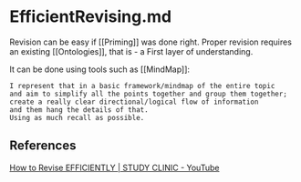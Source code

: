 # EfficientRevising.md

Revision can be easy if [[Priming]] was done right.
Proper revision requires an existing [[Ontologies]], that is - a First layer of understanding.

It can be done using tools such as [[MindMap]]:

```quote
I represent that in a basic framework/mindmap of the entire topic
and aim to simplify all the points together and group them together;
create a really clear directional/logical flow of information
and them hang the details of that.
Using as much recall as possible.
```

## References

[How to Revise EFFICIENTLY | STUDY CLINIC - YouTube](https://www.youtube.com/watch?v=qZ5-rqCxAzA)

